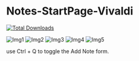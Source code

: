 # Notes-StartPage-Vivaldi

[![Total Downloads](https://img.shields.io/github/downloads/mrakesh0608/Notes-StartPage-Vivaldi/total.svg?style=for-the-badge)](https://github.com/mrakesh0608/Notes-StartPage-Vivaldi/releases)

![Img1](https://user-images.githubusercontent.com/101246871/221579703-5be6db21-d935-42a8-8806-aeee3772e261.jpeg)
![Img2](https://user-images.githubusercontent.com/101246871/221579722-360113bb-be15-40e4-ad69-d1235f10ce80.jpeg)
![Img3](https://user-images.githubusercontent.com/101246871/221579729-86d66165-0042-4ef6-8f30-ceb890f88479.jpeg)
![Img4](https://user-images.githubusercontent.com/101246871/221579719-92a4072d-4149-48d0-9402-88392997b421.jpeg)
![Img5](https://user-images.githubusercontent.com/101246871/221579716-fb3dd78a-3f28-4ca5-a054-f10302de4416.jpeg)

use Ctrl + Q to toggle the Add Note form.
